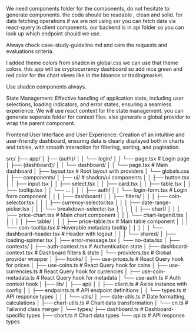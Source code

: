 We need components folder for the components, do not hesitate to generate components. the code should be readable , clean and solid.
for data fetching operations if we are not using ssr you can fetch data via react-query in client components. our backend is in api folder so you can look up which
endpoint should we use.

Always check case-study-guideline.md and care the requests and evaluations criteria.

I added theme colors from shadcn in global.css we can use that theme colors. this app will be cryptocurrency dashboard so add nice green and red color for the chart views like in the binance or tradingmarket.

Use shadcn components always.

State Management:
Effective handling of application state, including user selections, loading
indicators, and error states, ensuring a seamless experience.
We will use react context for the state management. you can generate seperate folder for context files. also generate a global provider to wrap the parent component.

Frontend User Interface and User Experience:
Creation of an intuitive and user-friendly dashboard, ensuring data is clearly
displayed both in charts and tables, with smooth interaction for filtering,
sorting, and pagination.

src/
├── app/
│ ├── (auth)/
│ │ └── login/
│ │ └── page.tsx # Login page
│ ├── (dashboard)/
│ │ └── dashboard/
│ │ └── page.tsx # Main dashboard
│ ├── layout.tsx # Root layout with providers
│ └── globals.css
│
├── components/
│ ├── ui/ # shadcn/ui components
│ │ ├── button.tsx
│ │ ├── input.tsx
│ │ ├── select.tsx
│ │ ├── card.tsx
│ │ ├── table.tsx
│ │ ├── tooltip.tsx
│ │ └── ...
│ │
│ ├── auth/
│ │ └── login-form.tsx # Login form component
│ │
│ ├── dashboard/
│ │ ├── filters/
│ │ │ ├── coin-selector.tsx
│ │ │ ├── currency-selector.tsx
│ │ │ ├── date-range-picker.tsx
│ │ │ └── breakdown-selector.tsx
│ │ │
│ │ ├── chart/
│ │ │ ├── price-chart.tsx # Main chart component
│ │ │ └── chart-legend.tsx
│ │ │
│ │ ├── table/
│ │ │ ├── price-table.tsx # Main table component
│ │ │ └── coin-tooltip.tsx # Hoverable metadata tooltip
│ │ │
│ │ └── dashboard-header.tsx # Header with logout
│ │
│ └── shared/
│ ├── loading-spinner.tsx
│ ├── error-message.tsx
│ └── no-data.tsx
│
├── contexts/
│ ├── auth-context.tsx # Authentication state
│ ├── dashboard-context.tsx # Dashboard filters & state
│ └── providers.tsx # Global provider wrapper
│
├── hooks/
│ ├── use-prices.ts # React Query hook for prices
│ ├── use-coins.ts # React Query hook for coins
│ ├── use-currencies.ts # React Query hook for currencies
│ ├── use-coin-metadata.ts # React Query hook for metadata
│ └── use-auth.ts # Auth context hook
│
├── lib/
│ ├── api/
│ │ ├── client.ts # Axios instance with config
│ │ ├── endpoints.ts # API endpoint definitions
│ │ └── types.ts # API response types
│ │
│ └── utils/
│ ├── date-utils.ts # Date formatting, calculations
│ ├── chart-utils.ts # Chart data transformation
│ └── cn.ts # Tailwind class merger
│
└── types/
├── dashboard.ts # Dashboard-specific types
├── chart.ts # Chart data types
└── api.ts # API response types
